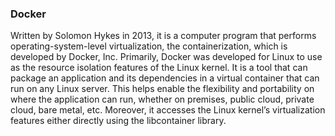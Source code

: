 ### Docker

Written by Solomon Hykes in 2013, it is a computer program that performs operating-system-level virtualization, the containerization, which is developed by Docker, Inc. Primarily, Docker was developed for Linux to use as the resource isolation features of the Linux kernel. It is a tool that can package an application and its dependencies in a virtual container that can run on any Linux server. This helps enable the flexibility and portability on where the application can run, whether on premises, public cloud, private cloud, bare metal, etc.  Moreover, it accesses the Linux kernel’s virtualization features either directly using the libcontainer library.
